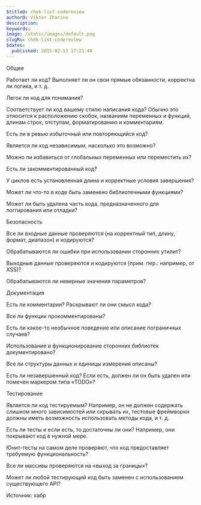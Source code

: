 ```yaml
---
$title@: chek-list-codereview
author@: Viktor Zharina
description: 
keywords: 
image: /static/images/default.png
slugRu: chek-list-codereview
$dates:
  published: 2015-02-13 17:21:40
---
```

Общее

Работает ли код? Выполняет ли он свои прямые обязанности, корректна ли логика, и т. д.

Легок ли код для понимания?

Соответствует ли код вашему стилю написания кода? Обычно это относится к расположению скобок, названиям переменных и функций, длинам строк, отступам, форматированию и комментариям.

Есть ли в ревью избыточный или повторяющийся код?

Является ли код независимым, насколько это возможно?

Можно ли избавиться от глобальных переменных или переместить их?

Есть ли закомментированный код?

У циклов есть установленная длина и корректные условия завершения?

Может ли что-то в коде быть заменено библиотечными функциями?

Может ли быть удалена часть кода, предназначенного для логгирования или отладки?



Безопасность

Все ли входные данные проверяются (на корректный тип, длину, формат, диапазон) и кодируются?

Обрабатываются ли ошибки при использовании сторонних утилит?

Выходные данные проверяются и кодируются (прим. пер.: например, от XSS)?

Обрабатываются ли неверные значения параметров?



Документация

Есть ли комментарии? Раскрывают ли они смысл кода?

Все ли функции прокомментированы?

Есть ли какое-то необычное поведение или описание пограничных случаев?

Использование и функционирование сторонних библиотек документировано?

Все ли структуры данных и единицы измерения описаны?

Есть ли незавершенный код? Если есть, должен ли он быть удален или помечен маркером типа «TODO»?



Тестирование

Является ли код тестируемым? Например, он не должен содержать слишком много зависимостей или скрывать их, тестовые фреймворки должны иметь возможность использовать методы кода, и т. д.

Есть ли тесты и если есть, то достаточны ли они? Например, они покрывают код в нужной мере.

Юнит-тесты на самом деле проверяют, что код предоставляет требуемую функциональность?

Все ли массивы проверяются на «выход за границы»?

Может ли любой тестирующий код быть заменен с использованием существующего API?



Источник: хабр